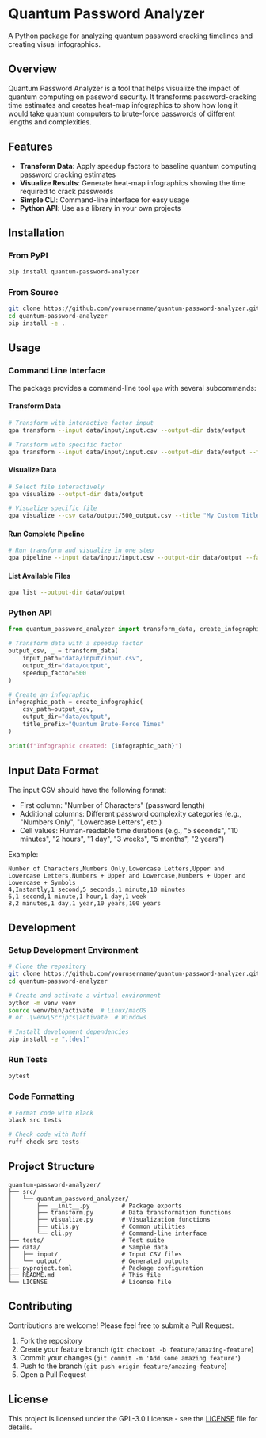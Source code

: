 # Quantum Password Analyzer

A Python package for analyzing quantum password cracking timelines and creating visual infographics.

## Overview

Quantum Password Analyzer is a tool that helps visualize the impact of quantum computing on password security. It transforms password-cracking time estimates and creates heat-map infographics to show how long it would take quantum computers to brute-force passwords of different lengths and complexities.

## Features

- **Transform Data**: Apply speedup factors to baseline quantum computing password cracking estimates
- **Visualize Results**: Generate heat-map infographics showing the time required to crack passwords
- **Simple CLI**: Command-line interface for easy usage
- **Python API**: Use as a library in your own projects

## Installation

### From PyPI

```bash
pip install quantum-password-analyzer
```

### From Source

```bash
git clone https://github.com/yourusername/quantum-password-analyzer.git
cd quantum-password-analyzer
pip install -e .
```

## Usage

### Command Line Interface

The package provides a command-line tool `qpa` with several subcommands:

#### Transform Data

```bash
# Transform with interactive factor input
qpa transform --input data/input/input.csv --output-dir data/output

# Transform with specific factor
qpa transform --input data/input/input.csv --output-dir data/output --factor 500
```

#### Visualize Data

```bash
# Select file interactively
qpa visualize --output-dir data/output

# Visualize specific file
qpa visualize --csv data/output/500_output.csv --title "My Custom Title"
```

#### Run Complete Pipeline

```bash
# Run transform and visualize in one step
qpa pipeline --input data/input/input.csv --output-dir data/output --factor 500
```

#### List Available Files

```bash
qpa list --output-dir data/output
```

### Python API

```python
from quantum_password_analyzer import transform_data, create_infographic

# Transform data with a speedup factor
output_csv, _ = transform_data(
    input_path="data/input/input.csv",
    output_dir="data/output",
    speedup_factor=500
)

# Create an infographic
infographic_path = create_infographic(
    csv_path=output_csv,
    output_dir="data/output",
    title_prefix="Quantum Brute-Force Times"
)

print(f"Infographic created: {infographic_path}")
```

## Input Data Format

The input CSV should have the following format:

- First column: "Number of Characters" (password length)
- Additional columns: Different password complexity categories (e.g., "Numbers Only", "Lowercase Letters", etc.)
- Cell values: Human-readable time durations (e.g., "5 seconds", "10 minutes", "2 hours", "1 day", "3 weeks", "5 months", "2 years")

Example:

```csv
Number of Characters,Numbers Only,Lowercase Letters,Upper and Lowercase Letters,Numbers + Upper and Lowercase,Numbers + Upper and Lowercase + Symbols
4,Instantly,1 second,5 seconds,1 minute,10 minutes
6,1 second,1 minute,1 hour,1 day,1 week
8,2 minutes,1 day,1 year,10 years,100 years
```

## Development

### Setup Development Environment

```bash
# Clone the repository
git clone https://github.com/yourusername/quantum-password-analyzer.git
cd quantum-password-analyzer

# Create and activate a virtual environment
python -m venv venv
source venv/bin/activate  # Linux/macOS
# or .\venv\Scripts\activate  # Windows

# Install development dependencies
pip install -e ".[dev]"
```

### Run Tests

```bash
pytest
```

### Code Formatting

```bash
# Format code with Black
black src tests

# Check code with Ruff
ruff check src tests
```

## Project Structure

```
quantum-password-analyzer/
├── src/
│   └── quantum_password_analyzer/
│       ├── __init__.py         # Package exports
│       ├── transform.py        # Data transformation functions
│       ├── visualize.py        # Visualization functions
│       ├── utils.py            # Common utilities
│       └── cli.py              # Command-line interface
├── tests/                      # Test suite
├── data/                       # Sample data
│   ├── input/                  # Input CSV files
│   └── output/                 # Generated outputs
├── pyproject.toml              # Package configuration
├── README.md                   # This file
└── LICENSE                     # License file
```

## Contributing

Contributions are welcome! Please feel free to submit a Pull Request.

1. Fork the repository
2. Create your feature branch (`git checkout -b feature/amazing-feature`)
3. Commit your changes (`git commit -m 'Add some amazing feature'`)
4. Push to the branch (`git push origin feature/amazing-feature`)
5. Open a Pull Request

## License

This project is licensed under the GPL-3.0 License - see the [LICENSE](LICENSE) file for details.
